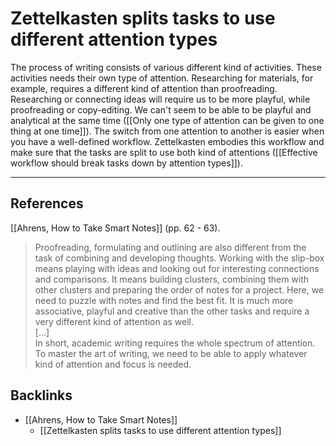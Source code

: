 # Zettelkasten splits tasks to use different attention types
The process of writing consists of various different kind of activities. These activities needs their own type of attention. Researching for materials, for example, requires a different kind of attention than proofreading. Researching or connecting ideas will require us to be more playful, while proofreading or copy-editing. We can't seem to be able to be playful and analytical at the same time ([[Only one type of attention can be given to one thing at one time]]). The switch from one attention to another is easier when you have a well-defined workflow. Zettelkasten embodies this workflow and make sure that the tasks are split to use both kind of attentions ([[Effective workflow should break tasks down by attention types]]).

---
## References
[[Ahrens, How to Take Smart Notes]] (pp. 62 - 63).
> Proofreading, formulating and outlining are also different from the task of combining and developing thoughts. Working with the slip-box means playing with ideas and looking out for interesting connections and comparisons. It means building clusters, combining them with other clusters and preparing the order of notes for a project. Here, we need to puzzle with notes and find the best fit. It is much more associative, playful and creative than the other tasks and require a very different kind of attention as well.  
> [...]  
> In short, academic writing requires the whole spectrum of attention. To master the art of writing, we need to be able to apply whatever kind of attention and focus is needed.

## Backlinks
* [[Ahrens, How to Take Smart Notes]]
	* [[Zettelkasten splits tasks to use different attention types]]

<!-- #evergreen #workflow -->

<!-- {BearID:71B274E3-0F88-48B4-AA16-965CE07F7E3A-4797-00000196102027D9} -->
